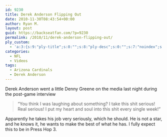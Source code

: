 ```yaml
---
id: 9230
title: Derek Anderson Flipping Out
date: 2010-11-30T08:43:54+00:00
author: Ryan M.
layout: post
guid: https://backseatfan.com/?p=9230
permalink: /2010/11/derek-anderson-flipping-out/
ply_custom:
  - 'a:3:{s:9:"ply-title";s:0:"";s:8:"ply-desc";s:0:"";s:7:"noindex";s:0:"";}'
categories:
  - NFL
  - Videos
tags:
  - Arizona Cardinals
  - Derek Anderson
---
```


<div class="entry">
  <p>
  </p>

  <p>
  </p>

  <p>
    Derek Anderson went a little Denny Greene on the media last night during the post-game interview
  </p>

  <blockquote>
    <p>
      &#8220;You think I was laughing about something? I take this shit serious! Real serious! I put my heart and soul into this shit every single week!&#8221;
    </p>
  </blockquote>

  <p>
    Apparently he takes his job very seriously, which he should. He is not a star, and he knows it, he wants to make the best of what he has. I fully expect this to be in Press Hop 3.
  </p>
</div>
